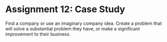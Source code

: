 # Assignment 12: Case Study
Find a company or use an imaginary company idea. Create a problem that will solve a substantial problem they have, or make a significant improvement to their business.